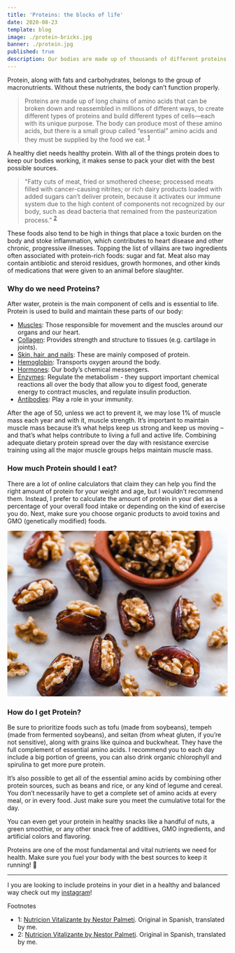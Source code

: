 ```yaml
---
title: 'Proteins: the blocks of life'
date: 2020-08-23
template: blog
image: ./protein-bricks.jpg
banner: ./protein.jpg
published: true
description: Our bodies are made up of thousands of different proteins, each with a specific function.
---
```


Protein, along with fats and carbohydrates, belongs to the group of macronutrients. Without these nutrients, the body can’t function properly.

> Proteins are made up of long chains of amino acids that can be broken down and reassembled in millions of different ways, to create different types of proteins and build different types of cells—each with its unique purpose. The body can produce most of these amino acids, but there is a small group called “essential” amino acids and they must be supplied by the food we eat. <sup>[1](#1)</sup>

A healthy diet needs healthy protein. With all of the things protein does to keep our bodies working, it makes sense to pack your diet with the best possible sources.

> "Fatty cuts of meat, fried or smothered cheese; processed meats filled with cancer-causing nitrites; or rich dairy products loaded with added sugars can’t deliver protein, because it activates our immune system due to the high content of components not recognized by our body, such as dead bacteria that remained from the pasteurization process." <sup>[2](#2)</sup>

These foods also tend to be high in things that place a toxic burden on the body and stoke inflammation, which contributes to heart disease and other chronic, progressive illnesses. Topping the list of villains are two ingredients often associated with protein-rich foods: sugar and fat. Meat also may contain antibiotic and steroid residues, growth hormones, and other kinds of medications that were given to an animal before slaughter.

### Why do we need Proteins?

After water, protein is the main component of cells and is essential to life. Protein is used to build and maintain these parts of our body:

- <ins>Muscles</ins>: Those responsible for movement and the muscles around our organs and our heart.
- <ins>Collagen</ins>: Provides strength and structure to tissues (e.g. cartilage in joints).
- <ins>Skin, hair, and nails</ins>: These are mainly composed of protein.
- <ins>Hemoglobin</ins>: Transports oxygen around the body.
- <ins>Hormones</ins>: Our body’s chemical messengers.
- <ins>Enzymes</ins>: Regulate the metabolism - they support important chemical reactions all over the body that allow you to digest food, generate energy to contract muscles, and regulate insulin production.
- <ins>Antibodies</ins>: Play a role in your immunity.

After the age of 50, unless we act to prevent it, we may lose 1% of muscle mass each year and with it, muscle strength. It’s important to maintain muscle mass because it’s what helps keep us strong and keep us moving – and that’s what helps contribute to living a full and active life. Combining adequate dietary protein spread over the day with resistance exercise training using all the major muscle groups helps maintain muscle mass.

### How much Protein should I eat?

There are a lot of online calculators that claim they can help you find the right amount of protein for your weight and age, but I wouldn’t recommend them. Instead, I prefer to calculate the amount of protein in your diet as a percentage of your overall food intake or depending on the kind of exercise you do. Next, make sure you choose organic products to avoid toxins and GMO (genetically modified) foods.

![carbs](./protein-nuts.jpg)

### How do I get Protein?

Be sure to prioritize foods such as tofu (made from soybeans), tempeh (made from fermented soybeans), and seitan (from wheat gluten, if you’re not sensitive), along with grains like quinoa and buckwheat. They have the full complement of essential amino acids. I recommend you to each day include a big portion of greens, you can also drink organic chlorophyll and spirulina to get more pure protein.

It’s also possible to get all of the essential amino acids by combining other protein sources, such as beans and rice, or any kind of legume and cereal. You don’t necessarily have to get a complete set of amino acids at every meal, or in every food. Just make sure you meet the cumulative total for the day.

You can even get your protein in healthy snacks like a handful of nuts, a green smoothie, or any other snack free of additives, GMO ingredients, and artificial colors and flavoring.

Proteins are one of the most fundamental and vital nutrients we need for health. Make sure you fuel your body with the best sources to keep it running! 💪

---

I you are looking to include proteins in your diet in a healthy and balanced way check out my [instagram](https://bit.ly/senoritanutrition)!

Footnotes

- <span id="1">1</span>: [Nutricion Vitalizante by Nestor Palmeti](https://nestorpalmetti.com/libros/libro-nutricion-vitalizante/). Original in Spanish, translated by me.
- <span id="2">2</span>: [Nutricion Vitalizante by Nestor Palmeti](https://nestorpalmetti.com/libros/libro-nutricion-vitalizante/). Original in Spanish, translated by me.
